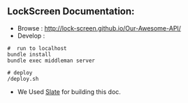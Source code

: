 LockScreen Documentation:
-------------------------
- Browse : http://lock-screen.github.io/Our-Awesome-API/
- Develop : 

```shell
#  run to localhost
bundle install
bundle exec middleman server

# deploy 
/deploy.sh
```
- We Used [Slate](https://github.com/tripit/slate) for building this doc.
